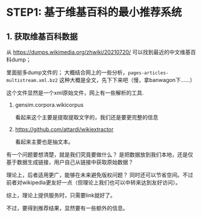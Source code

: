 # STEP1: 基于维基百科的最小推荐系统

## 1. 获取维基百科数据

从 https://dumps.wikimedia.org/zhwiki/20210720/ 可以找到最近的中文维基百科dump；

里面挺多dump文件的； 大概结合网上的一些分析，`pages-articles-multistream.xml.bz2` 这种大概是全文，先下下来吧（慢，拿banwagon下……）

这个文件显然是一个xml原始文件，网上有一些解析的工具. 

1. gensim.corpora.wikicorpus

    看起来这个主要是提取提取文字的，我们还是要更完整的信息

2. https://github.com/attardi/wikiextractor

    看起来主要也是抽文本。

有一个问题要想清楚，就是我们究竟要做什么？ 是把数据放到我们本地，还是仅基于数据生成链接，用户自己从链接中获取原始数据？

理论上，后者适用更广，能够在未来避免版权问题？ 同时还可以节省空间。不过前者对wikipedia更友好一点（但理论上我们也可以中转来达到友好访问）。

综上，理论上提供服务时，只需要link就好了。

不过，要得到推荐结果，显然要有一些额外的信息。